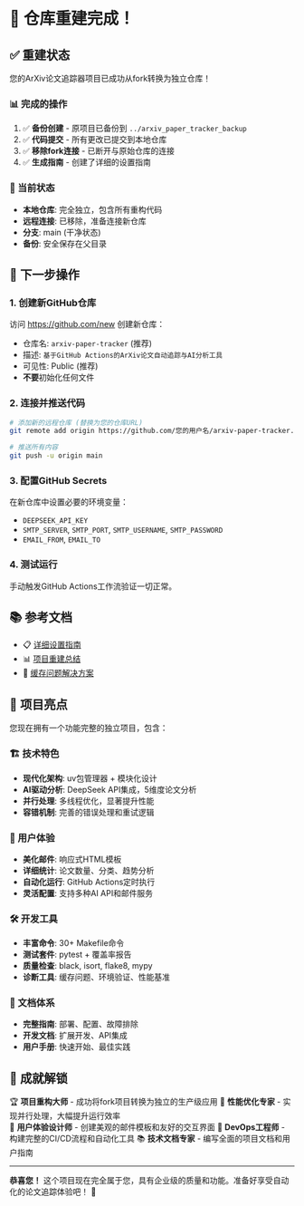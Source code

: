 # 🎉 仓库重建完成！

## ✅ 重建状态

您的ArXiv论文追踪器项目已成功从fork转换为独立仓库！

### 📊 完成的操作

1. ✅ **备份创建** - 原项目已备份到 `../arxiv_paper_tracker_backup`
2. ✅ **代码提交** - 所有更改已提交到本地仓库
3. ✅ **移除fork连接** - 已断开与原始仓库的连接
4. ✅ **生成指南** - 创建了详细的设置指南

### 🔄 当前状态

- **本地仓库**: 完全独立，包含所有重构代码
- **远程连接**: 已移除，准备连接新仓库
- **分支**: main (干净状态)
- **备份**: 安全保存在父目录

## 🚀 下一步操作

### 1. 创建新GitHub仓库
访问 https://github.com/new 创建新仓库：
- 仓库名: `arxiv-paper-tracker` (推荐)
- 描述: `基于GitHub Actions的ArXiv论文自动追踪与AI分析工具`
- 可见性: Public (推荐)
- **不要**初始化任何文件

### 2. 连接并推送代码
```bash
# 添加新的远程仓库 (替换为您的仓库URL)
git remote add origin https://github.com/您的用户名/arxiv-paper-tracker.git

# 推送所有内容
git push -u origin main
```

### 3. 配置GitHub Secrets
在新仓库中设置必要的环境变量：
- `DEEPSEEK_API_KEY`
- `SMTP_SERVER`, `SMTP_PORT`, `SMTP_USERNAME`, `SMTP_PASSWORD`
- `EMAIL_FROM`, `EMAIL_TO`

### 4. 测试运行
手动触发GitHub Actions工作流验证一切正常。

## 📚 参考文档

- 📋 [详细设置指南](NEW_REPOSITORY_SETUP_GUIDE.md)
- 📊 [项目重建总结](PROJECT_REBUILD_SUMMARY.md)
- 🔧 [缓存问题解决方案](CACHE_ISSUE_SOLUTION_SUMMARY.md)

## 🎯 项目亮点

您现在拥有一个功能完整的独立项目，包含：

### 🏗️ 技术特色
- **现代化架构**: uv包管理器 + 模块化设计
- **AI驱动分析**: DeepSeek API集成，5维度论文分析
- **并行处理**: 多线程优化，显著提升性能
- **容错机制**: 完善的错误处理和重试逻辑

### 🎨 用户体验
- **美化邮件**: 响应式HTML模板
- **详细统计**: 论文数量、分类、趋势分析
- **自动化运行**: GitHub Actions定时执行
- **灵活配置**: 支持多种AI API和邮件服务

### 🛠️ 开发工具
- **丰富命令**: 30+ Makefile命令
- **测试套件**: pytest + 覆盖率报告
- **质量检查**: black, isort, flake8, mypy
- **诊断工具**: 缓存问题、环境验证、性能基准

### 📖 文档体系
- **完整指南**: 部署、配置、故障排除
- **开发文档**: 扩展开发、API集成
- **用户手册**: 快速开始、最佳实践

## 🌟 成就解锁

🏆 **项目重构大师** - 成功将fork项目转换为独立的生产级应用
🚀 **性能优化专家** - 实现并行处理，大幅提升运行效率  
🎨 **用户体验设计师** - 创建美观的邮件模板和友好的交互界面
🔧 **DevOps工程师** - 构建完整的CI/CD流程和自动化工具
📚 **技术文档专家** - 编写全面的项目文档和用户指南

---

**恭喜您！** 这个项目现在完全属于您，具有企业级的质量和功能。准备好享受自动化的论文追踪体验吧！ 🎊 